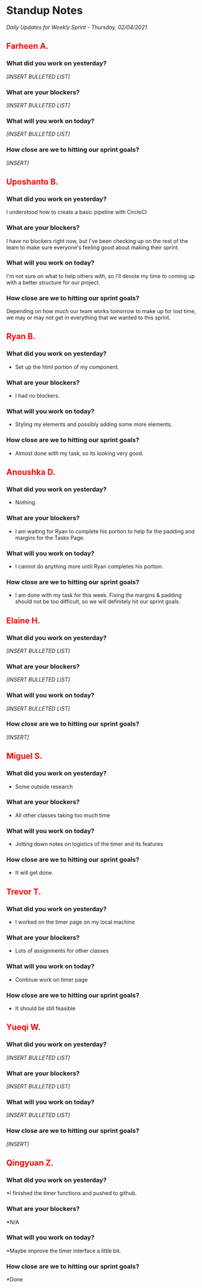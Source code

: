 # Standup Notes
*Daily Updates for Weekly Sprint - Thursday, 02/04/2021*

## <span style="color: red;">Farheen A.</span> 

### What did you work on yesterday?
*[INSERT BULLETED LIST]*

### What are your blockers?
*[INSERT BULLETED LIST]*

### What will you work on today?
*[INSERT BULLETED LIST]*

### How close are we to hitting our sprint goals?
*[INSERT]*

## <span style="color: red;">Uposhanto B.</span> 

### What did you work on yesterday?
I understood how to create a basic pipeline with CircleCI

### What are your blockers?
I have no blockers right now, but I've been checking up on the rest of the team to make sure everyone's feeling good about making their sprint.

### What will you work on today?
I'm not sure on what to help others with, so I'll devote my time to coming up with a better structure for our project.

### How close are we to hitting our sprint goals?
Depending on how much our team works tomorrow to make up for lost time, we may or may not get in everything that we wanted to this sprint.

## <span style="color: red;">Ryan B.</span>

### What did you work on yesterday?
- Set up the html portion of my component.

### What are your blockers?
- I had no blockers.

### What will you work on today?
- Styling my elements and possibly adding some more elements.

### How close are we to hitting our sprint goals?
- Almost done with my task, so its looking very good.

## <span style="color: red;">Anoushka D.</span>

### What did you work on yesterday?
- Nothing.

### What are your blockers?
- I am waiting for Ryan to complete his portion to help fix the padding and margins for the Tasks Page.

### What will you work on today?
- I cannot do anything more until Ryan completes his portion.

### How close are we to hitting our sprint goals?
- I am done with my task for this week. Fixing the margins & padding should not be too difficult, so we will definitely hit our sprint goals.

## <span style="color: red;">Elaine H.</span>

### What did you work on yesterday?
*[INSERT BULLETED LIST]*

### What are your blockers?
*[INSERT BULLETED LIST]*

### What will you work on today?
*[INSERT BULLETED LIST]*

### How close are we to hitting our sprint goals?
*[INSERT]*

## <span style="color: red;">Miguel S.</span>

### What did you work on yesterday?
- Some outside research

### What are your blockers?
- All other classes taking too much time

### What will you work on today?
- Jotting down notes on logistics of the timer and its features

### How close are we to hitting our sprint goals?
- It will get done.

## <span style="color: red;">Trevor T.</span>

### What did you work on yesterday?
- I worked on the timer page on my local machine

### What are your blockers?
- Lots of assignments for other classes

### What will you work on today?
- Continue work on timer page

### How close are we to hitting our sprint goals?
- It should be still feasible

## <span style="color: red;">Yueqi W.</span>

### What did you work on yesterday?
*[INSERT BULLETED LIST]*

### What are your blockers?
*[INSERT BULLETED LIST]*

### What will you work on today?
*[INSERT BULLETED LIST]*

### How close are we to hitting our sprint goals?
*[INSERT]*

## <span style="color: red;">Qingyuan Z.</span>

### What did you work on yesterday?
*I finished the timer functions and pushed to github.

### What are your blockers?
*N/A

### What will you work on today?
*Maybe improve the timer interface a little bit.

### How close are we to hitting our sprint goals?
*Done
